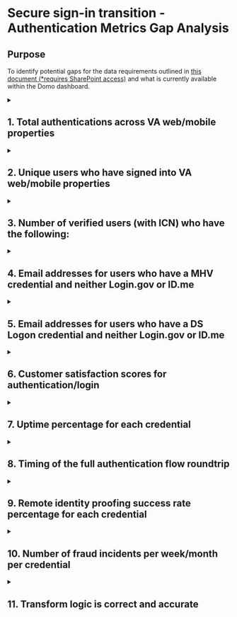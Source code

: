 # Secure sign-in transition - Authentication Metrics Gap Analysis

## Purpose

To identify potential gaps for the data requirements outlined in [this document (\*requires SharePoint access)](https://dvagov.sharepoint.com/:w:/r/sites/IdentityTeam/_layouts/15/Doc2.aspx?action=edit&sourcedoc=%7Bf2e719c9-f13e-48f1-aa9a-ae86ae83843a%7D&wdOrigin=TEAMS-MAGLEV.teamsSdk_ns.rwc&wdExp=TEAMS-TREATMENT&wdhostclicktime=1723472761252&web=1) and what is currently available within the Domo dashboard.

<details>
<summary>

## 1\. Total authentications across VA web/mobile properties

</summary>

### Desired State

- Total authentications metrics for each credential

### Current state

- We currently have total authentication metrics for each credential in Domo dashboard

### Gaps

- No gaps

### Recommendations

- N/A

### Action plan

- N/A

</details>

<details>
<summary>

## 2\. Unique users who have signed into VA web/mobile properties

</summary>

### Desired State

- Unique authentications metrics for each credential

### Current state

- We currently have unique user authentication metrics for each credential in Domo dashboard

### Gaps

- No gaps found

### Recommendations

- N/A

### Action plan

- N/A

</details>

<details>
<summary>

## 3\. Number of verified users (with ICN) who have the following:

</summary>

### Desired State

- **Only** a MHV account, no modern credential
- **Only** a DS Logon account, no modern credential
- **Either** a MHV or DS Logon, no modern credential
- **Both** a MHV and DS Logon, no modern credential
- **A verified** Login.gov account
- **A verified** ID.me account
- **Either** a verified Login.gov and ID.me account
- **Both** a verified Login.gov and ID.me account

### Current state

- **Only** a MHV account, no modern credential
  - Yes, Domo dashboard
- **Only** a DS Logon account, no modern credential
  - Yes, Domo dashboard
- **Either** a MHV or DS Logon, no modern credential
  - Yes
- **Both** a MHV and DS Logon, no modern credential
  - No/maybe, in the Domo dashboard the data is not broken down far enough
- **A verified** Login.gov account
  - Yes
- **A verified** ID.me account
  - Yes
- **Either** a verified Login.gov and ID.me account
  - Yes
- **Both** a verified Login.gov and ID.me account
  - Yes

### Gaps

- There exists currently no specific metrics for a verified user who has **both** a MHV and DS Logon account, but no modern credential.
  - _We might have the actual data however it is not being displayed in the Domo dashboard for secure sign-in transition_

### Recommendations

- Verify that we have the actual data for this in Domo
- Create a specific view/data visualization for a verified user who has both an MHV and DS Logon account, but no modern credential.

### Action plan

- Verify actual data for this exists in Domo
- Work with Steve Dickson to have a specific view/data visualization for this work

</details>

<details>
<summary>

## 4\. Email addresses for users who have a MHV credential and neither Login.gov or ID.me

</summary>

### Desired State

- We have email addresses for users who have an MHV credential and no modern credential.

### Current state

- This is being supplied by the MHV team and stored within the sign-in transition SharePoint folder

### Gaps

- No gaps

### Recommendations

- N/A

### Action plan

- N/A

</details>

<details>
<summary>

## 5\. Email addresses for users who have a DS Logon credential and neither Login.gov or ID.me

</summary>

### Desired State

- We have email addresses for users who have a DS Logon credential and no modern credential.

### Current state

- This will be supplied by VA Profile when we are ready for this audience. The list of ICNs for these users will come from IAM and then be shared with VA Profile to get a complete list of emails.

### Gaps

- No gaps

### Recommendations

- N/A

### Action plan

- N/A

</details>

<details>
<summary>

## 6\. Customer satisfaction scores for authentication/login

</summary>

### Desired State

- User satisfaction scores (via surveys) for authentication and logins

### Current state

- There is not a singular satisfaction for authentication satisfaction scores. There are currently two main areas where a user would take a survey relating to authentication, and one main area exists for starting the identity verification process.
  - **Authentication-related**
    - **Auth / Login** \- Authentication error page
    - **Sign in** \- Unified sign-in page
  - **Identity verification**
    - **Verify** \- Verify page

### Gaps

- Possible gaps could include also include users who have opened the sign-in modal or have the postLogin query parameter
  - Sign-in modal is opened (?next=loginModal)
  - After fully-authenticated (?postLogin=true)
  - Miscellaneous authentication-related pages
    - (Resources / Signing in to VA.gov) static page
    - (Resources / Verifying your identity on VA.gov) static page

### Recommendations

- Aggregate and include the opened sign-in modal and fully-authenticated query parameters for a more holistic view of authentication.

### Action plan

- Speak with leadership to determine if these specific gaps should be included to get a more accurate view of authentication across VA web/mobile properties

</details>

<details>
<summary>

## 7\. Uptime percentage for each credential

</summary>

### Desired State

- Uptime (in percentage) for each credential

### Current state

- We have the uptime percentages for each credential store in DataDog

### Gaps

- No gaps

### Recommendations

- N/A

### Action plan

- N/A

</details>

<details>
<summary>

## 8\. Timing of the full authentication flow roundtrip

</summary>

### Desired State

- Timing of the full authentication user flow roundtrip without user interactions

### Current state

- There are two metrics within Datadog that measure authentication timing
  - Timing of synthetic tests
  - Authentication timing in Identity dashboards

### Gaps

- Yes
  - The timing of synthetic tests in Datadog only captures the staging environment and still includes user interactions (albeit in an automated fashion)
  - The authentication timing in Identity Datadog dashboards include system time \+ user input time and can only be compared week-to-week. This option should not be used as an average over a long period of time.

### Recommendations

- Use the Identity Datadog dashboard for authentication timings with the caveat that it not be used to average over a long period of time.

### Action plan

- N/A

</details>

<details>
<summary>

## 9\. Remote identity proofing success rate percentage for each credential

</summary>

### Desired State

- We want success rate percentages for each identity verification credential (Login.gov and ID.me)

### Current state

- Login.gov
  - In Domo there is a Login.gov Proofing Rate which displays the drop-off rate of users
- ID.me
  - Does not exist

### Gaps

- Yes
  - Login.gov: This just shows drop-off rates of Login.gov’s identity verification process rather than a success rate
  - ID.me: No identity verification rates exist

### Recommendations

- We are recommending we get this data directly from the CSPs and adding it manually to the Domo dashboard for both Login.gov and ID.me.

### Action plan

- Creating a Domo view of the success rate for each credential’s identity verification process

</details>

<details>
<summary>

## 10\. Number of fraud incidents per week/month per credential

</summary>

### Desired State

- A Domo dashboard view of the number of fraud incidents per week/month for each credential

### Current state

- We can get this information directly from the BPDR team.

### Gaps

- Yes
  - The BPDR team does not always have CSP information as they are tracked by ICN.

### Recommendations

- Determine which fraud incidents we should include in the metrics \- either VA.gov fraud incidents or VA-wide fraud incidents \- for each credential listed

### Action plan

- Setup a meeting with leadership team to determine which fraud incidents to include

</details>

<details>
<summary>

## 11\. Transform logic is correct and accurate

</summary>

### Desired State

- Verify the transform logic used for the Domo dashboard for is correct and maintains accuracy and data integrity

### Current state

- Transform logic was analyzed and appears to be correct. It is also [documented here](https://github.com/department-of-veterans-affairs/va.gov-team/blob/master/products/login.gov-adoption/discovery/deferred-identity-proofing/data-dictionary.md)) for further review.

### Gaps

- No

### Recommendations

- N/A

### Action plan

- N/A

</details>
